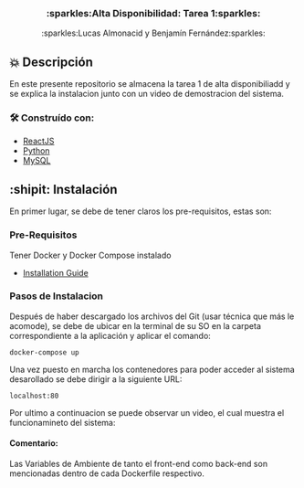 <br />
<div align="center">

  <h3 align="center">:sparkles:Alta Disponibilidad: Tarea 1:sparkles:</h3>

  <p align="center">
    :sparkles:Lucas Almonacid y Benjamín Fernández:sparkles:
  </p>
</div>

## :boom: Descripción

En este presente repositorio se almacena la tarea 1 de alta disponibiliadd y se explica la instalacion junto con un video de demostracion del sistema.

### 🛠 Construído con:


* [ReactJS](https://reactjs.org)
* [Python](https://www.python.org)
* [MySQL](https://www.mysql.com)

## :shipit: Instalación

En primer lugar, se debe de tener claros los pre-requisitos, estas son:

### Pre-Requisitos

Tener Docker y Docker Compose instalado
* [Installation Guide](https://docs.docker.com/compose/install/)

### Pasos de Instalacion 

Después de haber descargado los archivos del Git (usar técnica que más le acomode), se debe de ubicar en la terminal de su SO en la carpeta correspondiente a la aplicación y aplicar el comando:
```curl
docker-compose up
```
Una vez puesto en marcha los contenedores para poder acceder al sistema desarollado se debe dirigir a la siguiente URL:

```curl
localhost:80
```
Por ultimo a continuacion se puede observar un video, el cual muestra el funcionamineto del sistema:




#### Comentario:
Las Variables de Ambiente de tanto el front-end como back-end son mencionadas dentro de cada Dockerfile respectivo.

